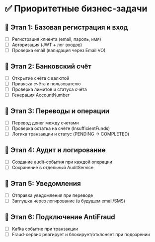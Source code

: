 
# ✅ Приоритетные бизнес-задачи

## 🔹 Этап 1: Базовая регистрация и вход

- [ ] Регистрация клиента (email, пароль, имя)
- [ ] Авторизация (JWT + лог входов)
- [ ] Проверка email (валидация через Email VO)

## 🔹 Этап 2: Банковский счёт

- [ ] Открытие счёта с валютой
- [ ] Привязка счёта к пользователю
- [ ] Проверка лимитов и статуса счёта
- [ ] Генерация AccountNumber

## 🔹 Этап 3: Переводы и операции

- [ ] Перевод денег между счетами
- [ ] Проверка остатка на счёте (InsufficientFunds)
- [ ] Логика транзакции и статус (PENDING → COMPLETED)

## 🔹 Этап 4: Аудит и логирование

- [ ] Создание audit-события при каждой операции
- [ ] Сохранение в отдельный AuditService

## 🔹 Этап 5: Уведомления

- [ ] Отправка уведомления при переводе
- [ ] Заглушка через логирование (в будущем email/SMS)

## 🔹 Этап 6: Подключение AntiFraud

- [ ] Kafka событие при транзакции
- [ ] Fraud-сервис реагирует и блокирует/отклоняет при подозрении
